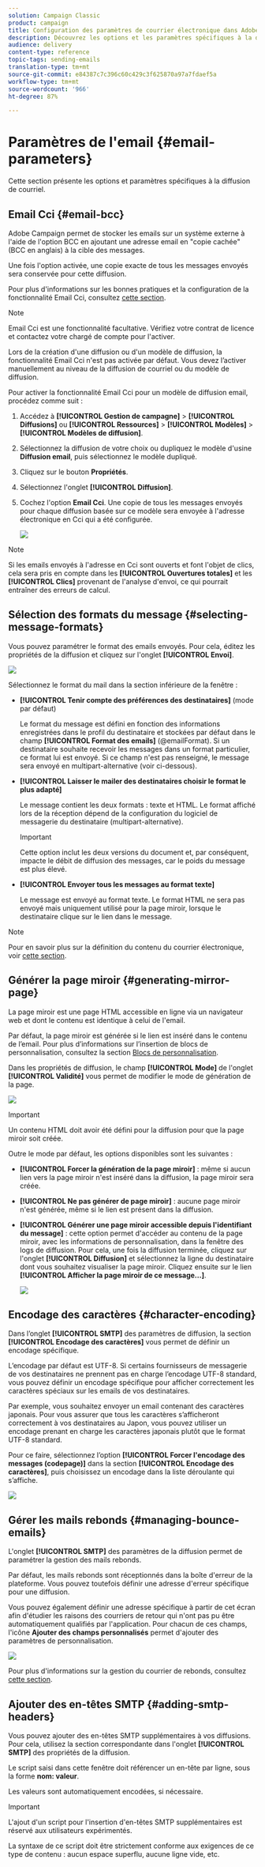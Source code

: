 ```yaml
---
solution: Campaign Classic
product: campaign
title: Configuration des paramètres de courrier électronique dans Adobe Campaign Classic
description: Découvrez les options et les paramètres spécifiques à la diffusion de courriel.
audience: delivery
content-type: reference
topic-tags: sending-emails
translation-type: tm+mt
source-git-commit: e84387c7c396c60c429c3f625870a97a7fdaef5a
workflow-type: tm+mt
source-wordcount: '966'
ht-degree: 87%

---
```



# Paramètres de l&#39;email {#email-parameters}

Cette section présente les options et paramètres spécifiques à la diffusion de courriel.

## Email Cci {#email-bcc}

Adobe Campaign permet de stocker les emails sur un système externe à l&#39;aide de l&#39;option BCC en ajoutant une adresse email en &quot;copie cachée&quot; (BCC en anglais) à la cible des messages.

Une fois l&#39;option activée, une copie exacte de tous les messages envoyés sera conservée pour cette diffusion.

Pour plus d&#39;informations sur les bonnes pratiques et la configuration de la fonctionnalité Email Cci, consultez [cette section](../../installation/using/email-archiving.md).

>[!NOTE]
>
>Email Cci est une fonctionnalité facultative. Vérifiez votre contrat de licence et contactez votre chargé de compte pour l&#39;activer.

Lors de la création d&#39;une diffusion ou d&#39;un modèle de diffusion, la fonctionnalité Email Cci n&#39;est pas activée par défaut. Vous devez l’activer manuellement au niveau de la diffusion de courriel ou du modèle de diffusion.

Pour activer la fonctionnalité Email Cci pour un modèle de diffusion email, procédez comme suit :

1. Accédez à **[!UICONTROL Gestion de campagne]** > **[!UICONTROL Diffusions]** ou **[!UICONTROL Ressources]** > **[!UICONTROL Modèles]** > **[!UICONTROL Modèles de diffusion]**.
1. Sélectionnez la diffusion de votre choix ou dupliquez le modèle d&#39;usine **Diffusion email**, puis sélectionnez le modèle dupliqué.
1. Cliquez sur le bouton **Propriétés**.
1. Sélectionnez l&#39;onglet **[!UICONTROL Diffusion]**.
1. Cochez l&#39;option **Email Cci**. Une copie de tous les messages envoyés pour chaque diffusion basée sur ce modèle sera envoyée à l&#39;adresse électronique en Cci qui a été configurée.

   ![](assets/s_ncs_user_wizard_archiving.png)

>[!NOTE]
>
>Si les emails envoyés à l&#39;adresse en Cci sont ouverts et font l&#39;objet de clics, cela sera pris en compte dans les **[!UICONTROL Ouvertures totales]** et les **[!UICONTROL Clics]** provenant de l&#39;analyse d&#39;envoi, ce qui pourrait entraîner des erreurs de calcul.

## Sélection des formats du message {#selecting-message-formats}

Vous pouvez paramétrer le format des emails envoyés. Pour cela, éditez les propriétés de la diffusion et cliquez sur l&#39;onglet **[!UICONTROL Envoi]**.

![](assets/s_ncs_user_wizard_email_param.png)

Sélectionnez le format du mail dans la section inférieure de la fenêtre :

* **[!UICONTROL Tenir compte des préférences des destinataires]** (mode par défaut)

   Le format du message est défini en fonction des informations enregistrées dans le profil du destinataire et stockées par défaut dans le champ **[!UICONTROL Format des emails]** (@emailFormat). Si un destinataire souhaite recevoir les messages dans un format particulier, ce format lui est envoyé. Si ce champ n&#39;est pas renseigné, le message sera envoyé en multipart-alternative (voir ci-dessous).

* **[!UICONTROL Laisser le mailer des destinataires choisir le format le plus adapté]**

   Le message contient les deux formats : texte et HTML. Le format affiché lors de la réception dépend de la configuration du logiciel de messagerie du destinataire (multipart-alternative).

   >[!IMPORTANT]
   >
   >Cette option inclut les deux versions du document et, par conséquent, impacte le débit de diffusion des messages, car le poids du message est plus élevé.

* **[!UICONTROL Envoyer tous les messages au format texte]**

   Le message est envoyé au format texte. Le format HTML ne sera pas envoyé mais uniquement utilisé pour la page miroir, lorsque le destinataire clique sur le lien dans le message.

>[!NOTE]
>
>Pour en savoir plus sur la définition du contenu du courrier électronique, voir [cette section](../../delivery/using/defining-the-email-content.md).

## Générer la page miroir {#generating-mirror-page}

La page miroir est une page HTML accessible en ligne via un navigateur web et dont le contenu est identique à celui de l&#39;email.

Par défaut, la page miroir est générée si le lien est inséré dans le contenu de l’email. Pour plus d’informations sur l’insertion de blocs de personnalisation, consultez la section [Blocs de personnalisation](../../delivery/using/personalization-blocks.md).

Dans les propriétés de diffusion, le champ **[!UICONTROL Mode]** de l&#39;onglet **[!UICONTROL Validité]** vous permet de modifier le mode de génération de la page.

![](assets/s_ncs_user_wizard_miror_page_mode.png)

>[!IMPORTANT]
>
>Un contenu HTML doit avoir été défini pour la diffusion pour que la page miroir soit créée.

Outre le mode par défaut, les options disponibles sont les suivantes :

* **[!UICONTROL Forcer la génération de la page miroir]** : même si aucun lien vers la page miroir n&#39;est inséré dans la diffusion, la page miroir sera créée.
* **[!UICONTROL Ne pas générer de page miroir]** : aucune page miroir n&#39;est générée, même si le lien est présent dans la diffusion.
* **[!UICONTROL Générer une page miroir accessible depuis l&#39;identifiant du message]** : cette option permet d&#39;accéder au contenu de la page miroir, avec les informations de personnalisation, dans la fenêtre des logs de diffusion. Pour cela, une fois la diffusion terminée, cliquez sur l&#39;onglet **[!UICONTROL Diffusion]** et sélectionnez la ligne du destinataire dont vous souhaitez visualiser la page miroir. Cliquez ensuite sur le lien **[!UICONTROL Afficher la page miroir de ce message...]**.

   ![](assets/s_ncs_user_wizard_miror_page_link.png)

## Encodage des caractères {#character-encoding}

Dans l’onglet **[!UICONTROL SMTP]** des paramètres de diffusion, la section **[!UICONTROL Encodage des caractères]** vous permet de définir un encodage spécifique.

L’encodage par défaut est UTF-8. Si certains fournisseurs de messagerie de vos destinataires ne prennent pas en charge l’encodage UTF-8 standard, vous pouvez définir un encodage spécifique pour afficher correctement les caractères spéciaux sur les emails de vos destinataires.

Par exemple, vous souhaitez envoyer un email contenant des caractères japonais. Pour vous assurer que tous les caractères s’afficheront correctement à vos destinataires au Japon, vous pouvez utiliser un encodage prenant en charge les caractères japonais plutôt que le format UTF-8 standard.

Pour ce faire, sélectionnez l’option **[!UICONTROL Forcer l&#39;encodage des messages (codepage)]** dans la section **[!UICONTROL Encodage des caractères]**, puis choisissez un encodage dans la liste déroulante qui s’affiche.

![](assets/s_ncs_user_email_del_properties_smtp_tab_encoding.png)

## Gérer les mails rebonds {#managing-bounce-emails}

L&#39;onglet **[!UICONTROL SMTP]** des paramètres de la diffusion permet de paramétrer la gestion des mails rebonds.

Par défaut, les mails rebonds sont réceptionnés dans la boîte d&#39;erreur de la plateforme. Vous pouvez toutefois définir une adresse d&#39;erreur spécifique pour une diffusion.

Vous pouvez également définir une adresse spécifique à partir de cet écran afin d&#39;étudier les raisons des courriers de retour qui n&#39;ont pas pu être automatiquement qualifiés par l&#39;application. Pour chacun de ces champs, l&#39;icône **Ajouter des champs personnalisés** permet d&#39;ajouter des paramètres de personnalisation.

![](assets/s_ncs_user_email_del_properties_smtp_tab.png)

Pour plus d&#39;informations sur la gestion du courrier de rebonds, consultez [cette section](../../delivery/using/understanding-delivery-failures.md#bounce-mail-management).

## Ajouter des en-têtes SMTP {#adding-smtp-headers}

Vous pouvez ajouter des en-têtes SMTP supplémentaires à vos diffusions. Pour cela, utilisez la section correspondante dans l&#39;onglet **[!UICONTROL SMTP]** des propriétés de la diffusion.

Le script saisi dans cette fenêtre doit référencer un en-tête par ligne, sous la forme **nom: valeur**.

Les valeurs sont automatiquement encodées, si nécessaire.

>[!IMPORTANT]
>
>L&#39;ajout d&#39;un script pour l&#39;insertion d&#39;en-têtes SMTP supplémentaires est réservé aux utilisateurs expérimentés.
>
>La syntaxe de ce script doit être strictement conforme aux exigences de ce type de contenu : aucun espace superflu, aucune ligne vide, etc.
